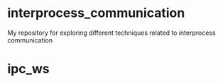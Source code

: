 # interprocess_communication
My repository for exploring different techniques related to interprocess communication
# ipc_ws
